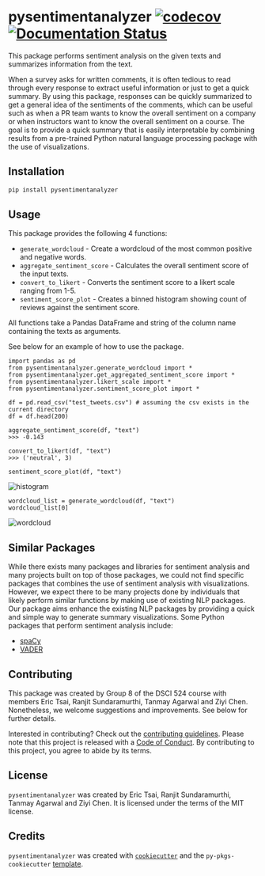 # pysentimentanalyzer [![codecov](https://codecov.io/gh/UBC-MDS/py-sentimentanalyzer/branch/main/graph/badge.svg?token=OwGoN7xkT8)](https://codecov.io/gh/UBC-MDS/py-sentimentanalyzer) [![Documentation Status](https://readthedocs.org/projects/py-sentimentanalyzer/badge/?version=latest)](https://py-sentimentanalyzer.readthedocs.io/en/latest/?badge=latest)



This package performs sentiment analysis on the given texts and summarizes information from the text.

When a survey asks for written comments, it is often tedious to read through every response to extract useful information or just to get a quick summary.
By using this package, responses can be quickly summarized to get a general idea of the sentiments of the comments, which can be useful such as when a PR
team wants to know the overall sentiment on a company or when instructors want to know the overall sentiment on a course. The goal is to provide a quick
summary that is easily interpretable by combining results from a pre-trained Python natural language processing package with the use of visualizations.

## Installation

```bash
pip install pysentimentanalyzer
```

## Usage

This package provides the following 4 functions:

* `generate_wordcloud` - Create a wordcloud of the most common positive and negative words.
* `aggregate_sentiment_score` - Calculates the overall sentiment score of the input texts.
* `convert_to_likert` - Converts the sentiment score to a likert scale ranging from 1-5.
* `sentiment_score_plot` - Creates a binned histogram showing count of reviews against the sentiment score.

All functions take a Pandas DataFrame and string of the column name containing the texts as arguments.

See below for an example of how to use the package.

```
import pandas as pd
from pysentimentanalyzer.generate_wordcloud import *
from pysentimentanalyzer.get_aggregated_sentiment_score import *
from pysentimentanalyzer.likert_scale import *
from pysentimentanalyzer.sentiment_score_plot import *

df = pd.read_csv("test_tweets.csv") # assuming the csv exists in the current directory
df = df.head(200)       
```

```
aggregate_sentiment_score(df, "text")
>>> -0.143
```

```
convert_to_likert(df, "text")
>>> ('neutral', 3)
```

```
sentiment_score_plot(df, "text")
```
![histogram](img/histogram_output.png)

```
wordcloud_list = generate_wordcloud(df, "text")
wordcloud_list[0]
```
![wordcloud](img/wordcloud_output.png)

## Similar Packages

While there exists many packages and libraries for sentiment analysis and many projects built on top of those packages, we could not find specific packages that combines the use of sentiment analysis with visualizations. However, we expect there to be many projects done by individuals that likely perform similar functions by making use of existing NLP packages. Our package aims enhance the existing NLP packages by providing a quick and simple way to generate summary visualizations.
Some Python packages that perform sentiment analysis include:

* [spaCy](https://spacy.io/)
* [VADER](https://github.com/cjhutto/vaderSentiment)

## Contributing

This package was created by Group 8 of the DSCI 524 course with members Eric Tsai, Ranjit Sundaramurthi, Tanmay Agarwal and Ziyi Chen. Nonetheless, we welcome suggestions and improvements. See below for further details.

Interested in contributing? Check out the [contributing guidelines](CONTRIBUTING.md). Please note that this project is released with a [Code of Conduct](CONDUCT.md). By contributing to this project, you agree to abide by its terms.

## License

`pysentimentanalyzer` was created by Eric Tsai, Ranjit Sundaramurthi, Tanmay Agarwal and Ziyi Chen. It is licensed under the terms of the MIT license.

## Credits

`pysentimentanalyzer` was created with [`cookiecutter`](https://cookiecutter.readthedocs.io/en/latest/) and the `py-pkgs-cookiecutter` [template](https://github.com/py-pkgs/py-pkgs-cookiecutter).
